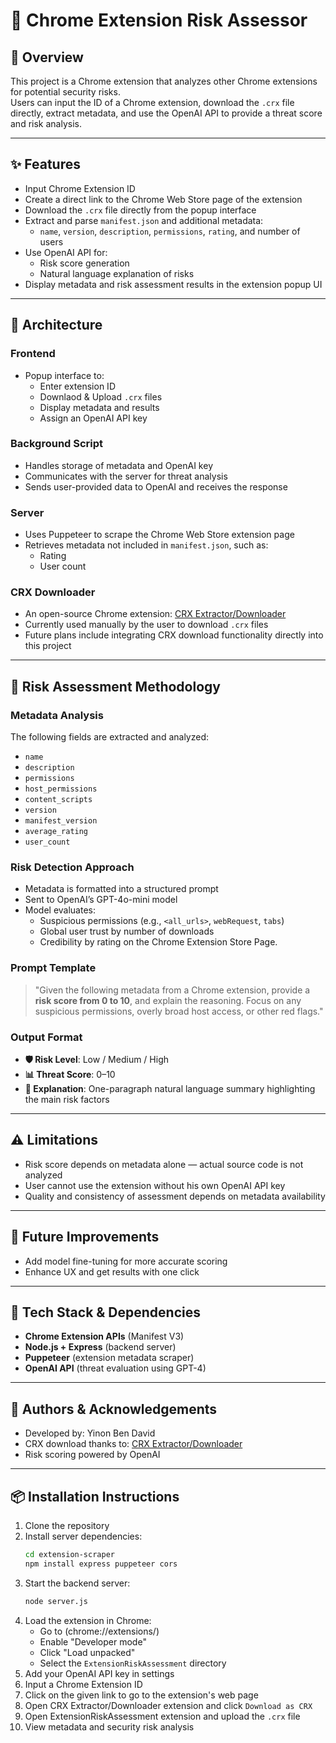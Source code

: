 # 🔐 Chrome Extension Risk Assessor

## 📘 Overview

This project is a Chrome extension that analyzes other Chrome extensions for potential security risks.  
Users can input the ID of a Chrome extension, download the `.crx` file directly, extract metadata, and use the OpenAI API to provide a threat score and risk analysis.

---

## ✨ Features

- Input Chrome Extension ID
- Create a direct link to the Chrome Web Store page of the extension
- Download the `.crx` file directly from the popup interface
- Extract and parse `manifest.json` and additional metadata:
  - `name`, `version`, `description`, `permissions`, `rating`, and number of users
- Use OpenAI API for:
  - Risk score generation
  - Natural language explanation of risks
- Display metadata and risk assessment results in the extension popup UI

---

## 🧱 Architecture

### Frontend
- Popup interface to:
  - Enter extension ID
  - Downlaod & Upload `.crx` files
  - Display metadata and results
  - Assign an OpenAI API key

### Background Script
- Handles storage of metadata and OpenAI key
- Communicates with the server for threat analysis
- Sends user-provided data to OpenAI and receives the response

### Server
- Uses Puppeteer to scrape the Chrome Web Store extension page
- Retrieves metadata not included in `manifest.json`, such as:
  - Rating
  - User count

### CRX Downloader
- An open-source Chrome extension: [CRX Extractor/Downloader](https://chromewebstore.google.com/detail/crx-extractordownloader/ajkhmmldknmfjnmeedkbkkojgobmljda)
- Currently used manually by the user to download `.crx` files
- Future plans include integrating CRX download functionality directly into this project

---

## 🧠 Risk Assessment Methodology

### Metadata Analysis
The following fields are extracted and analyzed:
- `name`
- `description`
- `permissions`
- `host_permissions`
- `content_scripts`
- `version`
- `manifest_version`
- `average_rating`
- `user_count`

### Risk Detection Approach
- Metadata is formatted into a structured prompt
- Sent to OpenAI’s GPT-4o-mini model
- Model evaluates:
  - Suspicious permissions (e.g., `<all_urls>`, `webRequest`, `tabs`)
  - Global user trust by number of downloads
  - Credibility by rating on the Chrome Extension Store Page.

### Prompt Template
> "Given the following metadata from a Chrome extension, provide a **risk score from 0 to 10**, and explain the reasoning. Focus on any suspicious permissions, overly broad host access, or other red flags."

### Output Format
- **🛡️ Risk Level**: Low / Medium / High
- **📊 Threat Score**: 0–10
- **💬 Explanation**: One-paragraph natural language summary highlighting the main risk factors

---

## ⚠️ Limitations

- Risk score depends on metadata alone — actual source code is not analyzed
- User cannot use the extension without his own OpenAI API key
- Quality and consistency of assessment depends on metadata availability

---

## 🚀 Future Improvements

- Add model fine-tuning for more accurate scoring
- Enhance UX and get results with one click

---

## 🧰 Tech Stack & Dependencies

- **Chrome Extension APIs** (Manifest V3)
- **Node.js + Express** (backend server)
- **Puppeteer** (extension metadata scraper)
- **OpenAI API** (threat evaluation using GPT-4)

---

## 👥 Authors & Acknowledgements

- Developed by: Yinon Ben David
- CRX download thanks to: [CRX Extractor/Downloader](https://github.com/tonystark93/crx-download)
- Risk scoring powered by OpenAI

---

## 📦 Installation Instructions

1. Clone the repository
2. Install server dependencies:
   ```bash
   cd extension-scraper
   npm install express puppeteer cors
   ```
3. Start the backend server:
    ```bash
    node server.js
    ```
4. Load the extension in Chrome:
    - Go to (chrome://extensions/)
    - Enable "Developer mode"
    - Click "Load unpacked"
    - Select the `ExtensionRiskAssessment` directory
5. Add your OpenAI API key in settings
6. Input a Chrome Extension ID
7. Click on the given link to go to the extension's web page
8. Open CRX Extractor/Downloader extension and click `Download as CRX`
9. Open ExtensionRiskAssessment extension and upload the `.crx` file
10. View metadata and security risk analysis
